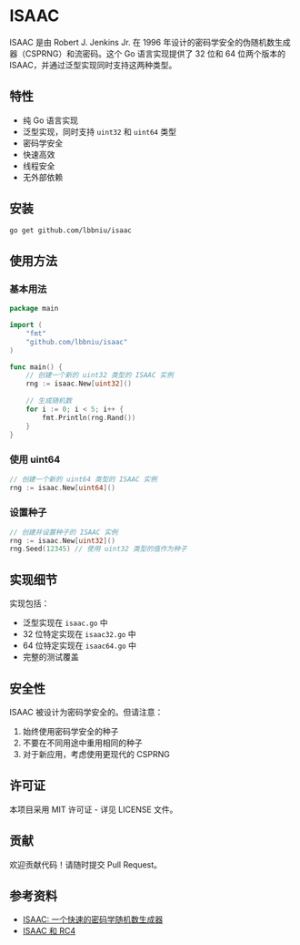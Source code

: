 # ISAAC

ISAAC 是由 Robert J. Jenkins Jr. 在 1996 年设计的密码学安全的伪随机数生成器（CSPRNG）和流密码。这个 Go 语言实现提供了 32 位和 64 位两个版本的 ISAAC，并通过泛型实现同时支持这两种类型。

## 特性

- 纯 Go 语言实现
- 泛型实现，同时支持 `uint32` 和 `uint64` 类型
- 密码学安全
- 快速高效
- 线程安全
- 无外部依赖

## 安装

```bash
go get github.com/lbbniu/isaac
```

## 使用方法

### 基本用法

```go
package main

import (
    "fmt"
    "github.com/lbbniu/isaac"
)

func main() {
    // 创建一个新的 uint32 类型的 ISAAC 实例
    rng := isaac.New[uint32]()
    
    // 生成随机数
    for i := 0; i < 5; i++ {
        fmt.Println(rng.Rand())
    }
}
```

### 使用 uint64

```go
// 创建一个新的 uint64 类型的 ISAAC 实例
rng := isaac.New[uint64]()
```

### 设置种子

```go
// 创建并设置种子的 ISAAC 实例
rng := isaac.New[uint32]()
rng.Seed(12345) // 使用 uint32 类型的值作为种子
```

## 实现细节

实现包括：

- 泛型实现在 `isaac.go` 中
- 32 位特定实现在 `isaac32.go` 中
- 64 位特定实现在 `isaac64.go` 中
- 完整的测试覆盖

## 安全性

ISAAC 被设计为密码学安全的。但请注意：

1. 始终使用密码学安全的种子
2. 不要在不同用途中重用相同的种子
3. 对于新应用，考虑使用更现代的 CSPRNG

## 许可证

本项目采用 MIT 许可证 - 详见 LICENSE 文件。

## 贡献

欢迎贡献代码！请随时提交 Pull Request。

## 参考资料

- [ISAAC: 一个快速的密码学随机数生成器](http://burtleburtle.net/bob/rand/isaac.html)
- [ISAAC 和 RC4](http://burtleburtle.net/bob/rand/isaacafa.html) 
